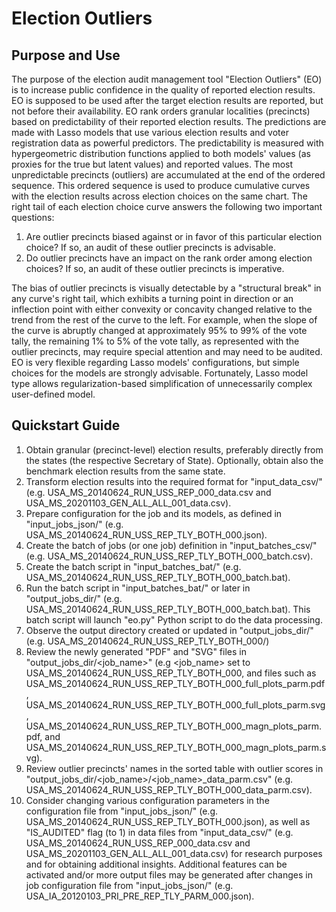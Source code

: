 # Election Outliers

## Purpose and Use

The purpose of the election audit management tool "Election Outliers" (EO) is to increase public confidence in the quality of reported election results. EO is supposed to be used after the target election results are reported, but not before their availability. EO rank orders granular localities (precincts) based on predictability of their reported election results. The predictions are made with Lasso models that use various election results and voter registration data as powerful predictors. The predictability is measured with hypergeometric distribution functions applied to both models' values (as proxies for the true but latent values) and reported values. The most unpredictable precincts (outliers) are accumulated at the end of the ordered sequence. This ordered sequence is used to produce cumulative curves with the election results across election choices on the same chart. The right tail of each election choice curve answers the following two important questions:

1. Are outlier precincts biased against or in favor of this particular election choice? If so, an audit of these outlier precincts is advisable.
2. Do outlier precincts have an impact on the rank order among election choices? If so, an audit of these outlier precincts is imperative.

The bias of outlier precincts is visually detectable by a "structural break" in any curve's right tail, which exhibits a turning point in direction or an inflection point with either convexity or concavity changed relative to the trend from the rest of the curve to the left. For example, when the slope of the curve is abruptly changed at approximately 95% to 99% of the vote tally, the remaining 1% to 5% of the vote tally, as represented with the outlier precincts, may require special attention and may need to be audited. EO is very flexible regarding Lasso models' configurations, but simple choices for the models are strongly advisable. Fortunately, Lasso model type allows regularization-based simplification of unnecessarily complex user-defined model.

## Quickstart Guide

1. Obtain granular (precinct-level) election results, preferably directly from the states (the respective Secretary of State). Optionally, obtain also the benchmark election results from the same state.
2. Transform election results into the required format for "input_data_csv/" (e.g. USA_MS_20140624_RUN_USS_REP_000_data.csv and USA_MS_20201103_GEN_ALL_ALL_001_data.csv).
3. Prepare configuration for the job and its models, as defined in "input_jobs_json/" (e.g. USA_MS_20140624_RUN_USS_REP_TLY_BOTH_000.json).
4. Create the batch of jobs (or one job) definition in "input_batches_csv/" (e.g. USA_MS_20140624_RUN_USS_REP_TLY_BOTH_000_batch.csv).
5. Create the batch script in "input_batches_bat/" (e.g. USA_MS_20140624_RUN_USS_REP_TLY_BOTH_000_batch.bat).
6. Run the batch script in "input_batches_bat/" or later in "output_jobs_dir/" (e.g. USA_MS_20140624_RUN_USS_REP_TLY_BOTH_000_batch.bat). This batch script will launch "eo.py" Python script to do the data processing.
7. Observe the output directory created or updated in "output_jobs_dir/" (e.g. USA_MS_20140624_RUN_USS_REP_TLY_BOTH_000/)
8. Review the newly generated "PDF" and "SVG" files in "output_jobs_dir/<job_name>" (e.g <job_name> set to USA_MS_20140624_RUN_USS_REP_TLY_BOTH_000, and files such as USA_MS_20140624_RUN_USS_REP_TLY_BOTH_000_full_plots_parm.pdf, USA_MS_20140624_RUN_USS_REP_TLY_BOTH_000_full_plots_parm.svg, USA_MS_20140624_RUN_USS_REP_TLY_BOTH_000_magn_plots_parm.pdf, and USA_MS_20140624_RUN_USS_REP_TLY_BOTH_000_magn_plots_parm.svg).
9. Review outlier precincts' names in the sorted table with outlier scores in "output_jobs_dir/<job_name>/<job_name>_data_parm.csv" (e.g. USA_MS_20140624_RUN_USS_REP_TLY_BOTH_000_data_parm.csv).
10. Consider changing various configuration parameters in the configuration file from "input_jobs_json/" (e.g. USA_MS_20140624_RUN_USS_REP_TLY_BOTH_000.json), as well as "IS_AUDITED" flag (to 1) in data files from "input_data_csv/" (e.g. USA_MS_20140624_RUN_USS_REP_000_data.csv and USA_MS_20201103_GEN_ALL_ALL_001_data.csv) for research purposes and for obtaining additional insights. Additional features can be activated and/or more output files may be generated after changes in job configuration file from "input_jobs_json/" (e.g. USA_IA_20120103_PRI_PRE_REP_TLY_PARM_000.json).
